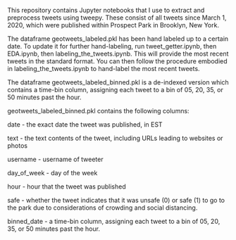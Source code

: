 This repository contains Jupyter notebooks that I use to extract and preprocess tweets using tweepy. These consist of all tweets since March 1, 2020, which were published within Prospect Park in Brooklyn, New York.


The dataframe geotweets_labeled.pkl has been hand labeled up to a certain date. To update it for further hand-labeling, run tweet_getter.ipynb, then EDA.ipynb, then labeling_the_tweets.ipynb. This will provide the most recent tweets in the standard format. You can then follow the procedure embodied in labeling_the_tweets.ipynb to hand-label the most recent tweets.

The dataframe geotweets_labeled_binned.pkl is a de-indexed version which contains a time-bin column, assigning each tweet to a bin of 05, 20, 35, or 50 minutes past the hour. 


geotweets_labeled_binned.pkl contains the following columns: 

date - the exact date the tweet was published, in EST

text - the text contents of the tweet, including URLs leading to websites or photos

username - username of tweeter

day_of_week - day of the week

hour - hour that the tweet was published

safe - whether the tweet indicates that it was unsafe (0) or safe (1) to go to the park due to considerations of crowding and social distancing.  

binned_date - a time-bin column, assigning each tweet to a bin of 05, 20, 35, or 50 minutes past the hour. 
